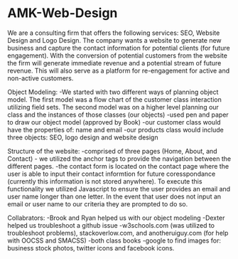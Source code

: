 AMK-Web-Design
==============

We are a consulting firm that offers the following services: SEO, Website Design and Logo Design.  The company wants a website to generate new business and capture the contact information for potential clients (for future engagement). With the conversion of potential customers from the website the firm will generate immediate revenue and a potential stream of future revenue. This will also serve as a platform for re-engagement for active and non-active customers.

Object Modeling:
-We started with two different ways of planning object model.  The first model was a flow chart of the customer class interaction utilizing field sets.  The second model was on a higher level planning our class and the instances of those classes (our objects)
-used pen and paper to draw our object model (approved by Book)
-our customer class would have the properties of: name and email
-our products class would include three objects: SEO, logo design and website design

  Structure of the website:
-comprised of three pages (Home, About, and Contact) - we utilized the anchor tags to provide the navigation between the different pages.
-the contact form is located on the contact page where the user is able to input their contact informtion for future coresspondance (currently this information is not stored anywhere).  To execute this functionality we utilized Javascript to ensure the user provides an email and user name longer than one letter. In the event that user does not input an email or user name to our criteria they are prompted to do so.

  Collabrators:
  -Brook and Ryan helped us with our object modeling
  -Dexter helped us troubleshoot a github issue
  -w3schools.com (was utilized to troubleshoot problems), stackoverlow.com, and anotheruiguy.com (for help with OOCSS and SMACSS)
  -both class books
  -google to find images for: business stock photos, twitter icons and facebook icons.



